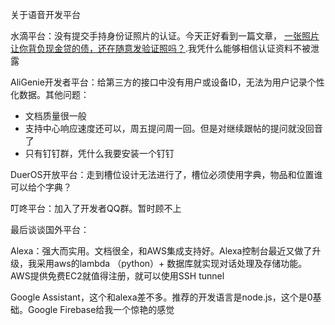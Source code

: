 
关于语音开发平台

水滴平台：没有提交手持身份证照片的认证。今天正好看到一篇文章，  [一张照片让你背负现金贷的债，还在随意发验证照吗？](https://www.huxiu.com/article/239959.html).我凭什么能够相信认证资料不被泄露

AliGenie开发者平台：给第三方的接口中没有用户或设备ID，无法为用户记录个性化数据。其他问题：
  - 文档质量很一般
  - 支持中心响应速度还可以，周五提问周一回。但是对继续跟帖的提问就没回音了
  - 只有钉钉群，凭什么我要安装一个钉钉

DuerOS开放平台：走到槽位设计无法进行了，槽位必须使用字典，物品和位置谁可以给个字典？

叮咚平台：加入了开发者QQ群。暂时顾不上

最后谈谈国外平台：

Alexa：强大而实用。文档很全，和AWS集成支持好。Alexa控制台最近又做了升级，我采用aws的lambda （python）+ 数据库就实现对话处理及存储功能。
AWS提供免费EC2就值得注册，就可以使用SSH tunnel

Google Assistant，这个和alexa差不多。推荐的开发语言是node.js，这个是0基础。Google Firebase给我一个惊艳的感觉

